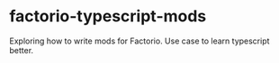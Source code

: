 # factorio-typescript-mods
Exploring how to write mods for Factorio. Use case to learn typescript better.
